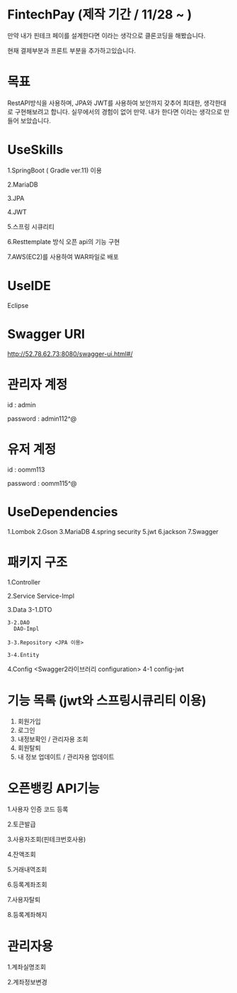 # FintechPay (제작 기간 / 11/28 ~ )
만약 내가 핀테크 페이를 설계한다면 이라는 생각으로 클론코딩을 해봤습니다.

현재 결제부분과 프론트 부분을 추가하고있습니다.

# 목표
RestAPI방식을 사용하며, JPA와 JWT를 사용하여 보안까지 갖추어 최대한, 
생각한대로 구현해보려고 합니다.
실무에서의 경험이 없어 만약. 내가 한다면 이라는 생각으로 만들어 보았습니다.


# UseSkills
1.SpringBoot ( Gradle ver.11) 이용 

2.MariaDB

3.JPA 

4.JWT 

5.스프링 시큐리티 

6.Resttemplate 방식 오픈 api의 기능 구현 

7.AWS(EC2)를 사용하여 WAR파일로 배포


# UseIDE  
Eclipse

# Swagger URI
http://52.78.62.73:8080/swagger-ui.html#/

# 관리자 계정
 id : admin
 
 password : admin112^@
 
 # 유저 계정
 id : oomm113
 
 password : oomm115^@

# UseDependencies
  1.Lombok
  2.Gson
  3.MariaDB
  4.spring security
  5.jwt
  6.jackson
  7.Swagger
  
  
# 패키지 구조
  1.Controller
  
  2.Service
    Service-Impl
  
  3.Data
    3-1.DTO

    3-2.DAO
      DAO-Impl

    3-3.Repository <JPA 이용>

    3-4.Entity
  
  4.Config <Swagger2라이브러리 configuration>
   4-1 config-jwt

# 기능 목록 (jwt와 스프링시큐리티 이용)
  1. 회원가입
  3. 로그인
  4. 내정보확인 / 관리자용 조회
  5. 회원탈퇴
  6. 내 정보 업데이트 / 관리자용 업데이트
  
# 오픈뱅킹 API기능
  1.사용자 인증 코드 등록
  
  2.토큰발급
  
  3.사용자조회(핀테크번호사용)
  
  4.잔액조회
  
  5.거래내역조회
  
  6.등록계좌조회
  
  7.사용자탈퇴
  
  8.등록계좌해지
  
# 관리자용
  
  1.계좌실명조회
  
  2.계좌정보변경
